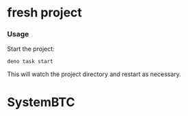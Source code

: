 # fresh project

### Usage

Start the project:

```
deno task start
```

This will watch the project directory and restart as necessary.
# SystemBTC
